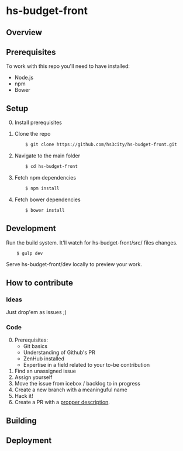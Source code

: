 # hs-budget-front

## Overview

## Prerequisites

To work with this repo you'll need to have installed:

+ Node.js
+ npm
+ Bower

## Setup

0. Install prerequisites
1. Clone the repo

    ```sh
        $ git clone https://github.com/hs3city/hs-budget-front.git
    ```    
    
2. Navigate to the main folder

    ```sh
        $ cd hs-budget-front
    ```    
    
3. Fetch npm dependencies

    ```sh
        $ npm install
    ```    
    
4. Fetch bower dependencies

    ```sh
        $ bower install
    ```
    
## Development

Run the build system. It'll watch for hs-budget-front/src/ files changes.
```sh
    $ gulp dev
```

Serve hs-budget-front/dev locally to preview your work.

## How to contribute

### Ideas
Just drop'em as issues ;)

### Code
0. Prerequisites:
    + Git basics
    + Understanding of Github's PR
    + ZenHub installed
    + Expertise in a field related to your to-be contribution
1. Find an unassigned issue
2. Assign yourself
3. Move the issue from icebox / backlog to in progress
3. Create a new branch with a meaninguful name
4. Hack it!
5. Create a PR with a [propper description](https://help.github.com/articles/closing-issues-via-commit-messages/).

## Building



## Deployment

